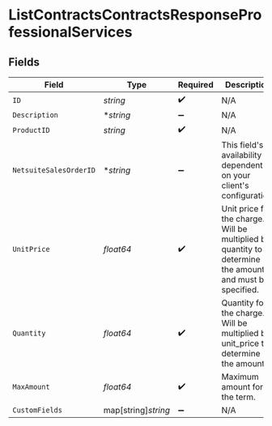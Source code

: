 # ListContractsContractsResponseProfessionalServices


## Fields

| Field                                                                                                    | Type                                                                                                     | Required                                                                                                 | Description                                                                                              |
| -------------------------------------------------------------------------------------------------------- | -------------------------------------------------------------------------------------------------------- | -------------------------------------------------------------------------------------------------------- | -------------------------------------------------------------------------------------------------------- |
| `ID`                                                                                                     | *string*                                                                                                 | :heavy_check_mark:                                                                                       | N/A                                                                                                      |
| `Description`                                                                                            | **string*                                                                                                | :heavy_minus_sign:                                                                                       | N/A                                                                                                      |
| `ProductID`                                                                                              | *string*                                                                                                 | :heavy_check_mark:                                                                                       | N/A                                                                                                      |
| `NetsuiteSalesOrderID`                                                                                   | **string*                                                                                                | :heavy_minus_sign:                                                                                       | This field's availability is dependent on your client's configuration.                                   |
| `UnitPrice`                                                                                              | *float64*                                                                                                | :heavy_check_mark:                                                                                       | Unit price for the charge. Will be multiplied by quantity to determine the amount and must be specified. |
| `Quantity`                                                                                               | *float64*                                                                                                | :heavy_check_mark:                                                                                       | Quantity for the charge. Will be multiplied by unit_price to determine the amount.                       |
| `MaxAmount`                                                                                              | *float64*                                                                                                | :heavy_check_mark:                                                                                       | Maximum amount for the term.                                                                             |
| `CustomFields`                                                                                           | map[string]*string*                                                                                      | :heavy_minus_sign:                                                                                       | N/A                                                                                                      |
